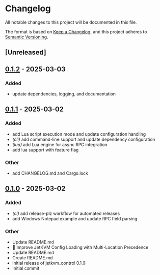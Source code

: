 # Changelog

All notable changes to this project will be documented in this file.

The format is based on [Keep a Changelog](https://keepachangelog.com/en/1.0.0/),
and this project adheres to [Semantic Versioning](https://semver.org/spec/v2.0.0.html).

## [Unreleased]

## [0.1.2](https://github.com/davehorner/jetkvm_control/compare/v0.1.1...v0.1.2) - 2025-03-03

### Added

- update dependencies, logging, and documentation

## [0.1.1](https://github.com/davehorner/jetkvm_control/compare/v0.1.0...v0.1.1) - 2025-03-02

### Added

- add Lua script execution mode and update configuration handling
- *(cli)* add command-line support and update dependency configuration
- *(lua)* add Lua engine for async RPC integration
- add lua support with feature flag

### Other

- add CHANGELOG.md and Cargo.lock

## [0.1.0](https://github.com/davehorner/jetkvm_control/releases/tag/v0.1.0) - 2025-03-02

### Added

- *(ci)* add release-plz workflow for automated releases
- add Windows Notepad example and update RPC field parsing

### Other

- Update README.md
- 🔧 Improve JetKVM Config Loading with Multi-Location Precedence
- Update README.md
- Create README.md
- initial release of jetkvm_control 0.1.0
- Initial commit
